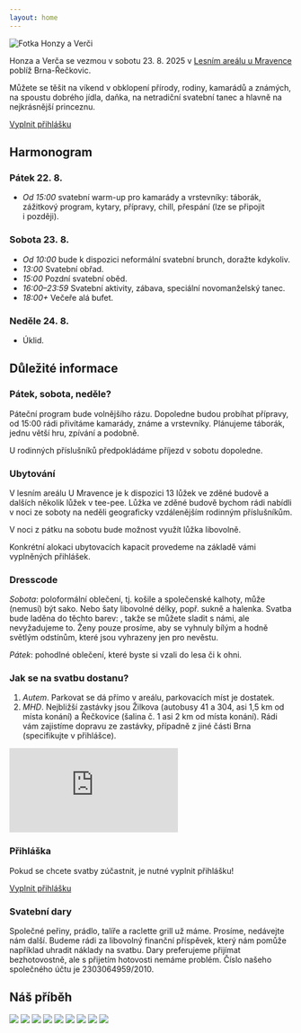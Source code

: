 ```yaml
---
layout: home
---
```


<img src="/img/cover.jpg" alt="Fotka Honzy a Verči" />

Honza a Verča se vezmou v sobotu 23. 8. 2025
v [Lesním areálu u Mravence](https://mapy.com/s/refetagaza) poblíž Brna-Řečkovic.

Můžete se těšit na víkend v obklopení přírody, rodiny, kamarádů a známých, na spoustu
dobrého jídla, daňka, na netradiční svatební tanec a hlavně na nejkrásnější
princeznu.

<a class="btn btn-center" target="_blank" href="https://docs.google.com/forms/d/e/1FAIpQLScJQ3Pk9cioMOkx28BcnVp6ohiwAvvuLUHVQq1cKhUsRk210w/viewform?usp=dialog">Vyplnit přihlášku</a>

## Harmonogram

### Pátek 22. 8.

* *Od 15:00* svatební warm-up pro kamarády a vrstevníky: táborák, zážitkový program,
  kytary, přípravy, chill, přespání (lze se připojit i později).

### Sobota 23. 8.

* *Od 10:00* bude k dispozici neformální svatební brunch, doražte kdykoliv.
* *13:00* Svatební obřad.
* *15:00* Pozdní svatební oběd.
* *16:00–23:59* Svatební aktivity, zábava, speciální novomanželský tanec.
* *18:00+* Večeře alá bufet.

### Neděle 24. 8.

* Úklid.

## Důležité informace

### Pátek, sobota, neděle?

Páteční program bude volnějšího rázu. Dopoledne budou probíhat přípravy, od
15:00 rádi přivítáme kamarády, známe a vrstevníky. Plánujeme táborák, jednu větší
hru, zpívání a podobně.

U rodinných příslušníků předpokládáme příjezd v sobotu dopoledne.

### Ubytování

V lesním areálu U Mravence je k dispozici 13 lůžek ve zděné budově a dalších
několik lůžek v tee-pee. Lůžka ve zděné budově bychom rádi nabídli v noci ze soboty
na neděli geograficky vzdálenějším rodinným příslušníkům.

V noci z pátku na sobotu bude možnost využít lůžka libovolně.

Konkrétní alokaci ubytovacích kapacit provedeme na základě vámi vyplněných
přihlášek.


### Dresscode

*Sobota*: poloformální oblečení, tj. košile a společenské kalhoty, může (nemusí)
být sako. Nebo šaty libovolné délky, popř. sukně a halenka. Svatba bude laděna
do těchto barev: <span class="colorsquare" style="background-color: #e30b5d;"></span>
<span class="colorsquare" style="background-color: #00674f;"></span>,
takže se můžete sladit s námi, ale nevyžadujeme to.
Ženy pouze prosíme, aby se vyhnuly bílým a hodně světlým odstínům, které jsou
vyhrazeny jen pro nevěstu.

*Pátek*: pohodlné oblečení, které byste si vzali do lesa či k ohni.

### Jak se na svatbu dostanu?

1. *Autem*. Parkovat se dá přímo v areálu, parkovacích míst je dostatek.
2. *MHD*. Nejbližší zastávky jsou Žilkova (autobusy 41 a 304, asi 1,5 km od místa
   konání) a Řečkovice (šalina č. 1 asi 2 km od místa konání). Rádi vám
   zajistíme dopravu ze zastávky, případně z jiné části Brna
   (specifikujte v přihlášce).

<iframe style="border:none" src="https://mapy.com/s/nemekacohu" frameborder="0" style="width: 100%; height: 300px;"></iframe>

### Přihláška

Pokud se chcete svatby zúčastnit, je nutné vyplnit přihlášku!

<a class="btn btn-center" target="_blank" href="https://docs.google.com/forms/d/e/1FAIpQLScJQ3Pk9cioMOkx28BcnVp6ohiwAvvuLUHVQq1cKhUsRk210w/viewform?usp=dialog">Vyplnit přihlášku</a>

### Svatební dary

Společné peřiny, prádlo, talíře a raclette grill už máme. Prosíme, nedávejte
nám další. Budeme rádi za libovolný finanční příspěvek, který nám pomůže například
uhradit náklady na svatbu. Dary preferujeme přijímat bezhotovostně, ale s přijetím
hotovosti nemáme problém. Číslo našeho společného účtu je 2303064959/2010.

## Náš příběh

<div class="gallery">
    <img src="/img/comics/2.png">
    <img src="/img/comics/5.png">
    <img src="/img/comics/7.png">
    <img src="/img/comics/9.png">
    <img src="/img/comics/a10.png">
    <img src="/img/comics/a13.png">
    <img src="/img/comics/a16.png">
    <img src="/img/comics/a19.png">
    <img src="/img/comics/b21.png">
</div>

